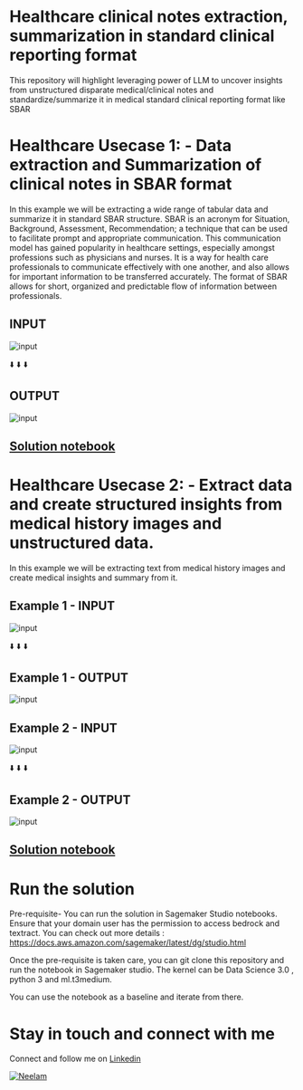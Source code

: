 # Healthcare clinical notes extraction, summarization in standard clinical reporting format
This repository will highlight leveraging power of LLM to uncover insights from unstructured disparate medical/clinical notes and standardize/summarize it in medical standard clinical reporting format like SBAR 

# Healthcare Usecase 1:  - Data extraction and Summarization of clinical notes in SBAR format
In this example we will be extracting a wide range of tabular data and summarize it in standard SBAR structure. SBAR is an acronym for Situation, Background, Assessment, Recommendation; a technique that can be used to facilitate prompt and appropriate communication. This communication model has gained popularity in healthcare settings, especially amongst professions such as physicians and nurses. It is a way for health care professionals to communicate effectively with one another, and also allows for important information to be transferred accurately. The format of SBAR allows for short, organized and predictable flow of information between professionals.

## INPUT

![input](tab.png)


:arrow_down:
:arrow_down:
:arrow_down:

## OUTPUT

 ![input](sbar.png)





## [Solution notebook](/usecase1.ipynb)

# Healthcare Usecase 2:  - Extract data and create structured insights from medical history images and unstructured data.
In this example we will be extracting text from medical history images and create medical insights and summary from it.


## Example 1  - INPUT

![input](hp1.png)

:arrow_down:
:arrow_down:
:arrow_down:

## Example 1  - OUTPUT
![input](summary.png)



 

## Example 2  - INPUT

![input](hp2.png)

:arrow_down:
:arrow_down:
:arrow_down:

## Example 2  - OUTPUT
![input](soap.png)




## [Solution notebook](/usecase2.ipynb)

# Run the solution
Pre-requisite- You can run the solution in Sagemaker Studio notebooks. Ensure that your domain user has the permission to access bedrock and textract. 
You can check out more details : https://docs.aws.amazon.com/sagemaker/latest/dg/studio.html

Once the pre-requisite is taken care, you can git clone this repository and run the notebook in Sagemaker studio. The kernel can be Data Science 3.0 , python 3 and ml.t3medium.

You can use the notebook as a baseline and iterate from there. 

# Stay in touch and connect with me
Connect and follow me on [Linkedin](https://www.linkedin.com/in/neelam-koshiya-3b8407120/)

<a href="https://www.linkedin.com/in/neelam-koshiya-3b8407120/" rel="Follow me">![Neelam](linkedin.jpg)</a>


